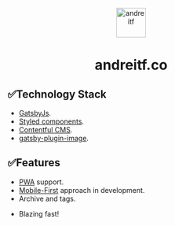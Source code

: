 <p align="center">
  <img alt="andreitf" src="https://user-images.githubusercontent.com/13293669/131139123-5533f7c1-aa26-4d27-9fed-1efe4598a41a.png" width="60" />
</p>
<h1 align="center">
    andreitf.co
</h1>

## ✅Technology Stack

- [GatsbyJs](http://gatsbyjs.com).
- [Styled components](https://styled-components.com/).
- [Contentful CMS](https://www.contentful.com/).
- [gatsby-plugin-image](https://www.gatsbyjs.com/plugins/gatsby-plugin-image/).

## ✅Features

- [PWA](https://web.dev/progressive-web-apps/) support.
- [Mobile-First](https://medium.com/@mrmrs_/mobile-first-css-48bc4cc3f60f) approach in development.
- Archive and tags.
<!-- + Google Analytics. -->
- Blazing fast!
